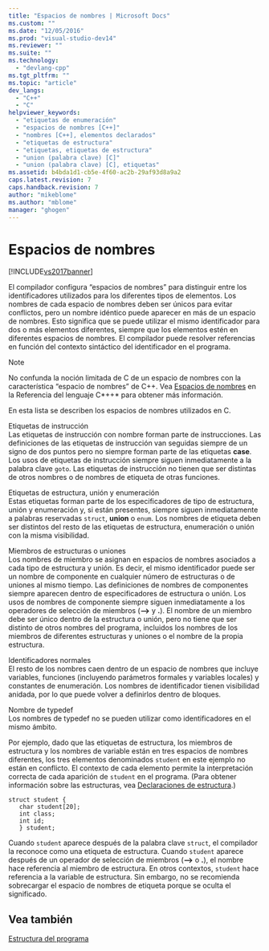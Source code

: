```yaml
---
title: "Espacios de nombres | Microsoft Docs"
ms.custom: ""
ms.date: "12/05/2016"
ms.prod: "visual-studio-dev14"
ms.reviewer: ""
ms.suite: ""
ms.technology: 
  - "devlang-cpp"
ms.tgt_pltfrm: ""
ms.topic: "article"
dev_langs: 
  - "C++"
  - "C"
helpviewer_keywords: 
  - "etiquetas de enumeración"
  - "espacios de nombres [C++]"
  - "nombres [C++], elementos declarados"
  - "etiquetas de estructura"
  - "etiquetas, etiquetas de estructura"
  - "union (palabra clave) [C]"
  - "union (palabra clave) [C], etiquetas"
ms.assetid: b4bda1d1-cb5e-4f60-ac2b-29af93d8a9a2
caps.latest.revision: 7
caps.handback.revision: 7
author: "mikeblome"
ms.author: "mblome"
manager: "ghogen"
---
```

# Espacios de nombres
[!INCLUDE[vs2017banner](../assembler/inline/includes/vs2017banner.md)]

El compilador configura “espacios de nombres” para distinguir entre los identificadores utilizados para los diferentes tipos de elementos.  Los nombres de cada espacio de nombres deben ser únicos para evitar conflictos, pero un nombre idéntico puede aparecer en más de un espacio de nombres.  Esto significa que se puede utilizar el mismo identificador para dos o más elementos diferentes, siempre que los elementos estén en diferentes espacios de nombres.  El compilador puede resolver referencias en función del contexto sintáctico del identificador en el programa.  
  
> [!NOTE]
>  No confunda la noción limitada de C de un espacio de nombres con la característica “espacio de nombres” de C\+\+.  Vea [Espacios de nombres](../cpp/namespaces-cpp.md) en la Referencia del lenguaje C*\+\+* para obtener más información.  
  
 En esta lista se describen los espacios de nombres utilizados en C.  
  
 Etiquetas de instrucción  
 Las etiquetas de instrucción con nombre forman parte de instrucciones.  Las definiciones de las etiquetas de instrucción van seguidas siempre de un signo de dos puntos pero no siempre forman parte de las etiquetas **case**.  Los usos de etiquetas de instrucción siempre siguen inmediatamente a la palabra clave `goto`.  Las etiquetas de instrucción no tienen que ser distintas de otros nombres o de nombres de etiqueta de otras funciones.  
  
 Etiquetas de estructura, unión y enumeración  
 Estas etiquetas forman parte de los especificadores de tipo de estructura, unión y enumeración y, si están presentes, siempre siguen inmediatamente a palabras reservadas `struct`, **union** o `enum`.  Los nombres de etiqueta deben ser distintos del resto de las etiquetas de estructura, enumeración o unión con la misma visibilidad.  
  
 Miembros de estructuras o uniones  
 Los nombres de miembro se asignan en espacios de nombres asociados a cada tipo de estructura y unión.  Es decir, el mismo identificador puede ser un nombre de componente en cualquier número de estructuras o de uniones al mismo tiempo.  Las definiciones de nombres de componentes siempre aparecen dentro de especificadores de estructura o unión.  Los usos de nombres de componente siempre siguen inmediatamente a los operadores de selección de miembros \(**–\>** y **.**\).  El nombre de un miembro debe ser único dentro de la estructura o unión, pero no tiene que ser distinto de otros nombres del programa, incluidos los nombres de los miembros de diferentes estructuras y uniones o el nombre de la propia estructura.  
  
 Identificadores normales  
 El resto de los nombres caen dentro de un espacio de nombres que incluye variables, funciones \(incluyendo parámetros formales y variables locales\) y constantes de enumeración.  Los nombres de identificador tienen visibilidad anidada, por lo que puede volver a definirlos dentro de bloques.  
  
 Nombre de typedef  
 Los nombres de typedef no se pueden utilizar como identificadores en el mismo ámbito.  
  
 Por ejemplo, dado que las etiquetas de estructura, los miembros de estructura y los nombres de variable están en tres espacios de nombres diferentes, los tres elementos denominados `student` en este ejemplo no están en conflicto.  El contexto de cada elemento permite la interpretación correcta de cada aparición de `student` en el programa. \(Para obtener información sobre las estructuras, vea [Declaraciones de estructura](../c-language/structure-declarations.md).\)  
  
```  
struct student {  
   char student[20];  
   int class;  
   int id;  
   } student;  
```  
  
 Cuando `student` aparece después de la palabra clave `struct`, el compilador la reconoce como una etiqueta de estructura.  Cuando `student` aparece después de un operador de selección de miembros \(**–\>** o **.**\), el nombre hace referencia al miembro de estructura.  En otros contextos, `student` hace referencia a la variable de estructura.  Sin embargo, no se recomienda sobrecargar el espacio de nombres de etiqueta porque se oculta el significado.  
  
## Vea también  
 [Estructura del programa](../c-language/program-structure.md)